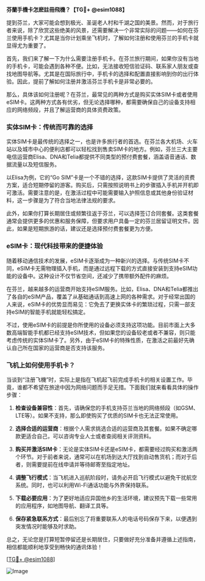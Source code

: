 **芬蘭手機卡怎麽註冊飛機？【TG💪+ @esim1088】**

提到芬兰，大家可能会想到极光、圣诞老人村和千湖之国的美景。然而，对于旅行者来说，除了欣赏这些绝美的风景，还需要解决一个非常实际的问题——如何在芬兰使用手机卡？尤其是当你计划乘坐飞机时，了解如何注册和使用芬兰的手机卡就显得尤为重要了。

首先，我们来了解一下为什么需要注册手机卡。在芬兰旅行期间，如果你没有当地的手机卡，可能会遇到各种不便。比如，无法接收短信验证码、联系家人朋友或查找地图导航等。尤其是在国际旅行中，手机卡的选择和配置直接影响到你的出行体验。因此，提前了解如何注册并激活芬兰手机卡是非常必要的。

那么，具体该如何注册呢？在芬兰，最常见的两种方式是购买实体SIM卡或者使用eSIM卡。这两种方式各有优劣，但无论选择哪种，都需要确保自己的设备支持相应的网络频段，并且了解运营商的具体资费政策。

### 实体SIM卡：传统而可靠的选择

实体SIM卡是最传统的选择之一，也是许多旅行者的首选。在芬兰各大机场、火车站以及城市中心的便利店都可以轻松找到售卖SIM卡的地方。例如，芬兰三大主要电信运营商Elisa、DNA和Telia都提供不同类型的预付费套餐，涵盖语音通话、数据流量以及短信服务。

以Elisa为例，它的“Go SIM”卡是一个不错的选择，这款SIM卡提供了灵活的资费方案，适合短期停留的游客。购买后，只需按照说明书上的步骤插入手机并开机即可激活。需要注意的是，在激活过程中可能需要输入护照信息或其他身份验证材料，这一步骤是为了符合当地法律法规的要求。

此外，如果你打算长期居住或频繁往返于芬兰，可以选择签订合同套餐。这类套餐通常会提供更多的优惠和服务保障，但要求用户具备一定的芬兰居留证明文件。因此，如果是短期旅游的话，建议还是选择预付费套餐更为方便。

### eSIM卡：现代科技带来的便捷体验

随着移动通信技术的发展，eSIM卡逐渐成为一种新兴的选择。与传统SIM卡不同，eSIM卡无需物理插入手机，而是通过远程下载的方式直接安装到支持eSIM功能的设备中。这种设计不仅节省空间，还减少了携带额外配件的麻烦。

在芬兰，越来越多的运营商开始支持eSIM服务。比如，Elisa、DNA和Telia都推出了各自的eSIM产品，覆盖了从基础通话到高速上网的各种需求。对于经常出国的人来说，eSIM卡的优势显而易见：它免去了更换实体卡的繁琐过程，只需一部支持eSIM的智能手机就能轻松搞定。

不过，使用eSIM卡的前提是你所使用的设备必须支持这项功能。目前市面上大多数高端智能手机都已经支持eSIM技术，但如果您的设备较老或者不兼容，则只能考虑传统的实体SIM卡了。另外，由于eSIM卡的特殊性质，在激活之前最好先确认自己所在国家的运营商是否支持该服务。

### 飞机上如何使用手机卡？

当谈到“注册飞機”时，实际上是指在飞机起飞前完成手机卡的相关设置工作。毕竟，谁都不希望在旅途中因为网络问题而手足无措。下面我们就来看看具体的操作步骤：

1. **检查设备兼容性**：首先，请确保您的手机支持芬兰当地的网络频段（如GSM、LTE等）。如果不支持，那么即使购买了优质的SIM卡也无法正常使用。
   
2. **选择合适的运营商**：根据个人需求挑选合适的运营商及其套餐。如果不确定哪款更适合自己，可以咨询专业人士或者查阅相关评测资料。

3. **购买并激活SIM卡**：无论是实体SIM卡还是eSIM卡，都需要经过购买和激活两个环节。对于前者来说，通常可以在机场到达大厅找到自动售货机；而对于后者，则需要提前在线申请并等待邮寄至指定地址。

4. **调整飞行模式**：当飞机进入巡航阶段时，请务必开启飞行模式以避免干扰航空系统。同时，也可以利用Wi-Fi通话功能与外界保持联系。

5. **下载必要应用**：为了更好地适应异国他乡的生活环境，建议预先下载一些常用的应用程序，如地图导航、翻译工具等。

6. **保存紧急联系方式**：最后别忘了将重要联系人的电话号码保存下来，以便遇到突发情况时能够及时求助。

总之，无论您是打算短暂停留还是长期居住，只要做好充分准备并遵循上述指南，相信都能顺利地享受到畅快的通讯体验！

[[TG💪+ @esim1088](https://t.me/s/esim1088)] 

![Image](https://i.postimg.cc/4NQfJmqS/Snipaste-2025-05-13-00-14-12.png)